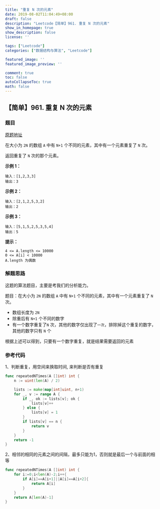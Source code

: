 ```yaml
---
title: "重复 N 次的元素"
date: 2019-08-02T11:04:49+08:00
draft: false
description: "Leetcode【简单】961. 重复 N 次的元素"
show_in_homepage: true
show_description: false
license: ''

tags: ["Leetcode"]
categories: ["数据结构与算法", "Leetcode"]

featured_image: ''
featured_image_preview: ''

comment: true
toc: false
autoCollapseToc: true
math: false
---
```


<!--more-->



## 【简单】961. 重复 N 次的元素

### 题目

[原题地址](https://leetcode-cn.com/problems/n-repeated-element-in-size-2n-array)

在大小为 `2N` 的数组 `A` 中有 `N+1` 个不同的元素，其中有一个元素重复了 `N` 次。

返回重复了 `N` 次的那个元素。

**示例 1：**

```text
输入：[1,2,3,3] 
输出：3
```

**示例 2：**

```text
输入：[2,1,2,5,3,2] 
输出：2
```

**示例 3：**

```text
输入：[5,1,5,2,5,3,5,4]
输出：5
```

**提示：**

```text
4 <= A.length <= 10000
0 <= A[i] < 10000
A.length 为偶数
```

### 解题思路

这题的算法题目，主要是考我们的分析能力。

题目：在大小为 `2N` 的数组 `A` 中有 `N+1` 个不同的元素，其中有一个元素重复了 `N` 次。

* 数组长度为 `2N`
* 除重后有 `N+1` 个不同的数字
* 有一个数字重复了`N` 次，其他的数字仅出现了`一次`，排除掉这个重复的数字，其他的数字只有 `N` 个

根据上述可以得到，只要有一个数字重复，就是结果需要返回的元素

### 参考代码

1、判断重复，用空间来换取时间, 来判断是否有重复

```go
func repeatedNTimes(A []int) int {
    n := uint(len(A) / 2)

    lists := make(map[int]uint, n+1)
    for _, v := range A {
        if _, ok := lists[v]; ok {
            lists[v]++
        } else {
            lists[v] = 1
        }
        if lists[v] == n {
            return v
        }
    }
    return -1
}
```

2、相邻的相同的元素之间的间隔，最多只能为1，否则就是最后一个与前面的相等

```go
func repeatedNTimes(A []int) int {
    for i:=0;i<len(A)-2;i++{
        if A[i]==A[i+1]||A[i]==A[i+2]{
            return A[i]
        }
    }
    return A[len(A)-1] 
}
```

